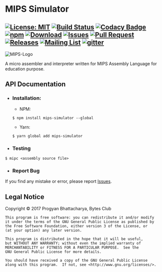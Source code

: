 # MIPS Simulator

[![License: MIT](https://img.shields.io/badge/License-GPLv3-blue.svg)](https://www.gnu.org/licenses)
[![Build Status](https://travis-ci.org/BytesClub/MIPS-Simulator.svg?branch=master)](https://travis-ci.org/BytesClub/MIPS-Simulator)
[![Codacy Badge](https://api.codacy.com/project/badge/Grade/9a79c4847cb844d281b14bc3d1542a36)](https://www.codacy.com/app/BytesClub/MIPS-Simulator?utm_source=github.com&amp;utm_medium=referral&amp;utm_content=BytesClub/MIPS-Simulator&amp;utm_campaign=Badge_Grade)
[![npm](https://img.shields.io/npm/v/npm.svg)](https://www.npmjs.com/package/mips-simulator)
[![Download](https://img.shields.io/npm/dt/mips-simulator.svg)](https://yarnpkg.com/en/package/mips-simulator)
[![Issues](https://img.shields.io/github/issues/BytesClub/MIPS-Simulator.svg)](https://github.com/BytesClub/MIPS-Simulator/issues)
[![Pull Request](https://img.shields.io/github/issues-pr/BytesClub/MIPS-Simulator.svg)](https://github.com/BytesClub/MIPS-Simulator/pulls)
[![Releases](https://img.shields.io/github/tag/BytesClub/MIPS-Simulator.svg)](https://github.com/BytesClub/MIPS-Simulator/releases)
[![Mailing List](https://img.shields.io/badge/Mailing%20List-BytesClub-blue.svg)](mailto:bytes-club@googlegroups.com)
[![gitter](https://badges.gitter.im/gitterHQ/gitterHQ.github.io.svg)](https://gitter.im/Bytes_Club/General)
---

![MIPS-Logo](http://codeprogyan.me/img/portfolio/mips.jpg)

A micro assembler and interpreter written for MIPS Assembly Language for education purpose.

## API Documentation
* ### Installation:
    * NPM:
    ```
    $ npm install mips-simulator --global
    ```

    * Yarn:
    ```
    $ yarn global add mips-simulator
    ```    

* ### Testing
```
$ mipc <assembly source file>
```

* ### Report Bug
If you find any mistake or error, please report [Issues](https://github.com/BytesClub/MIPS-Simulator/issues).

## Legal Notice
Copyright &copy;  2017  Progyan Bhattacharya, Bytes Club

    This program is free software: you can redistribute it and/or modify
    it under the terms of the GNU General Public License as published by
    the Free Software Foundation, either version 3 of the License, or
    (at your option) any later version.

    This program is distributed in the hope that it will be useful,
    but WITHOUT ANY WARRANTY; without even the implied warranty of
    MERCHANTABILITY or FITNESS FOR A PARTICULAR PURPOSE.  See the
    GNU General Public License for more details.

    You should have received a copy of the GNU General Public License
    along with this program.  If not, see <http://www.gnu.org/licenses/>.
